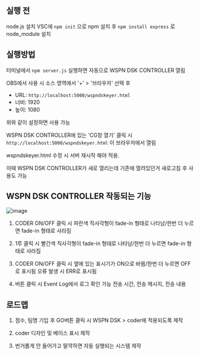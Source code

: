 ## 실행 전
node.js 설치
VSC에 ``` npm init ``` 으로 npm 설치 후 ``` npm install express ``` 로  node_module 설치

## 실행방법

터미널에서 ``` npm server.js ``` 실행하면 자동으로 WSPN DSK CONTROLLER 열림

OBS에서 사용 시 소스 영역에서 '+' > '브라우저' 선택 후 

- URL: ``` http://localhost:5000/wspndskeyer.html ```
- 너비: 1920
- 높이: 1080

위와 같이 설정하면 사용 가능

WSPN DSK CONTROLLER에 있는 'CG창 열기' 클릭 시 ``` http://localhost:5000/wspndskeyer.html ``` 이 브라우저에서 열림

wspndskeyer.html 수정 시 서버 재시작 해야 적용.

이때 WSPN DSK CONTROLLER가 새로 열리는데 기존에 열려있던거 새로고침 후 사용도 가능

## WSPN DSK CONTROLLER 작동되는 기능
![image](https://github.com/user-attachments/assets/2765c470-05bb-4a3a-b3d1-851253eeb4b3)

1. CODER ON/OFF 클릭 시 파란색 직사각형이 fade-in 형태로 나타남/한번 더 누르면 fade-in 형태로 사라짐
2. 1루 클릭 시 빨간색 직사각형이 fade-in 형태로 나타남/한번 더 누르면 fade-in 형태로 사라짐

3. CODER ON/OFF 클릭 시 옆에 있는 표시기가 ON으로 바뀜/한번 더 누르면 OFF로 표시됨
   오류 발생 시 ERR로 표시됨
4. 버튼 클릭 시 Event Log에서 로그 확인 가능
   전송 시간, 전송 메시지, 전송 내용

## 로드맵
1. 점수, 팀명 기입 후 GO버튼 클릭 시 WSPN DSK > coder에 적용되도록 제작
2. coder 디자인 및 베이스 표시 제작

3. 번거롭게 안 들어가고 딸깍하면 자동 실행되는 시스템 제작
